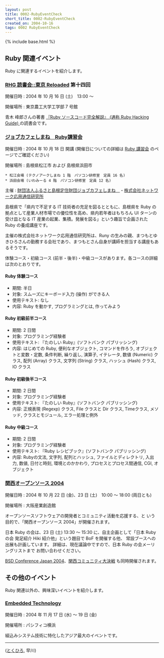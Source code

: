```yaml
---
layout: post
title: 0002-RubyEventCheck
short_title: 0002-RubyEventCheck
created_on: 2004-10-16
tags: 0002 RubyEventCheck
---
```

{% include base.html %}


## Ruby 関連イベント

Ruby に関連するイベントを紹介します。

### [RHG 読書会::東京 Reloaded](http://pub.cozmixng.org/~the-rwiki/rw-cgi.rb?cmd=view;name=RHG%C6%C9%BD%F1%B2%F1%3A%3A%C5%EC%B5%FE+Reloaded) 第十四回

開催日時 
:  2004 年 10 月 16 日 (土)　13:00 〜

開催場所 
:  東京農工大学工学部 7 号館

青木 峰郎さんの著書 [『Ruby ソースコード完全解説』 (通称 Ruby Hacking Guide) ](http://i.loveruby.net/ja/rhg/)の読書会です。

### [ジョブカフェしまね　Ruby講習会 ](http://www.jobcafe-shimane.jp/ruby20041001.html)

開催日時 
:  2004 年 10 月 18 日 開講 (開催日についての詳細は [Ruby 講習会](http://www.jobcafe-shimane.jp/ruby20041001.html) のページでご確認ください)

開催場所 
:  島根県松江市 および 島根県浜田市

    * 松江会場 (テクノアークしまね 1 階　パソコン研修室　定員 16 名)
    * 浜田会場 (いわみーる 4 階　パソコン研修室　定員 12 名)


主催 
:  [財団法人ふるさと島根定住財団ジョブカフェしまね　](http://www.jobcafe-shimane.jp/)・[株式会社ネットワーク応用通信研究所](http://www.netlab.jp/)

島根県で「県内で不足する IT 技術者の充足を図るとともに、島根県を Ruby の拠点として産業人材市場での優位性を高め、県内若年者はもちろん UI ターンの受け皿となる IT 産業の起業、集積。発展を図る」という趣旨で企画された Ruby の養成講座です。

主催の株式会社ネットワーク応用通信研究所は、Runy の生みの親、まつもとゆきひろさんの勤務する会社であり、まつもとさん自身が講師を担当する講座もあるそうです。

体験コース・初級コース (前半・後半)・中級コースがあります。各コースの詳細は次のとおりです。

#### Ruby 体験コース

* 期間: 半日
* 対象: スムーズにキーボード入力 (操作) ができる人
* 使用テキスト: なし
* 内容: Ruby を動かす, プログラミングとは, 作ってみよう


#### Ruby 初級前半コース

* 期間: 2 日間
* 対象: プログラミング経験者
* 使用テキスト: 『たのしい Ruby』(ソフトバンク パブリッシング)
* 内容: はじめての Ruby, 便利なオブジェクト, コマンドを作ろう, オブジェクトと変数・定数, 条件判断, 繰り返し, 演算子, イテレータ, 数値 (Numeric) クラス, 配列 (Array) クラス, 文字列 (String) クラス, ハッシュ (Hash) クラス, IO クラス


#### Ruby 初級後半コース

* 期間: 2 日間
* 対象: プログラミング経験者
* 使用テキスト: 『たのしい Ruby』(ソフトバンク パブリッシング)
* 内容: 正規表現 (Regexp) クラス, File クラスと Dir クラス, Timeクラス, メソッド, クラスとモジュール, エラー処理と例外


#### Ruby 中級コース

* 期間: 2 日間
* 対象: プログラミング経験者
* 使用テキスト: 『Ruby レシピブック』(ソフトバンク パブリッシング)
* 内容: Rubyの文法, 文字列, 配列とハッシュ, ファイルとディレクトリ, 入出力, 数値, 日付と時刻, 環境とのかかわり, プロセスとプロセス間通信, CGI, オブジェクト


### [関西オープンソース 2004 ](http://k-of.jp/)

開催日時 
:  2004 年 10 月 22 日 (金)、23 日 (土)　10:00 〜 18:00 (両日とも)

開催場所 
:  大阪産業創造館

オープンソースソフトウェアの開発者とコミュニティ活動を応援する、と
いう目的で、「関西オープンソース 2004」が開催されます。

日本 Ruby の会は、23 日 (土) 13:30 〜 15:30 に、自主企画として「日本 
Ruby の会 発足紹介 Hiki 紹介他」という題目で BoF を開催する他、
常設ブースへの出展も計画しています。
詳細は、現在議論中ですので、日本 Ruby の会メーリングリストまで
お問い合わせください。

[BSD Conference Japan 2004](http://bsdcon.jp/)、[関西コミュニティ大決戦](http://kessen.k-of.jp/) も同時開催されます。

## その他のイベント

Ruby 関連以外の、興味深いイベントを紹介します。

### [Embedded Technology](http://www.jasa.or.jp/et/)

開催日時 
:  2004 年 11 月 17 日 (水) 〜 19 日 (金)

開催場所 
:  パシフィコ横浜

組込みシステム技術に特化したアジア最大のイベントです。

----

([とくひろ](http://tokuhirom.dnsalias.org/~tokuhirom/cl/), 早川)



